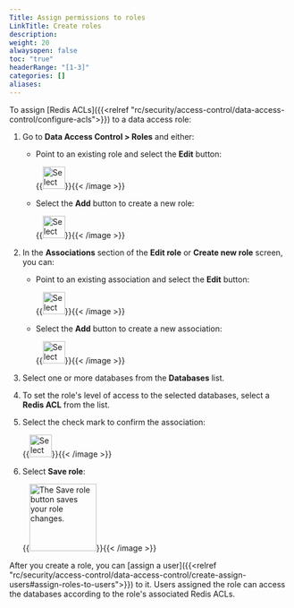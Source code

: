 ```yaml
---
Title: Assign permissions to roles
LinkTitle: Create roles
description: 
weight: 20
alwaysopen: false
toc: "true"
headerRange: "[1-3]"
categories: []
aliases: 
---
```


To assign [Redis ACLs]({{<relref "rc/security/access-control/data-access-control/configure-acls">}}) to a data access role:

1. Go to **Data Access Control > Roles** and either:

    - Point to an existing role and select the **Edit** button:

        {{<image filename="images/rc/icon-rbac-edit.png" width="40px" alt="Select the Edit button to edit an existing role." >}}{{< /image >}}

    - Select the **Add** button to create a new role:

        {{<image filename="images/rc/icon-rbac-add.png" width="40px" alt="Select the Add button to create a new role." >}}{{< /image >}}

1. In the **Associations** section of the **Edit role** or **Create new role** screen, you can:

    - Point to an existing association and select the **Edit** button:

        {{<image filename="images/rc/icon-rbac-edit.png" width="40px" alt="Select the Edit button to edit an existing role association." >}}{{< /image >}}

    - Select the **Add** button to create a new association:

        {{<image filename="images/rc/icon-rbac-add.png" width="40px" alt="Select the Add button to create a new role association." >}}{{< /image >}}

1. Select one or more databases from the **Databases** list.

1. To set the role's level of access to the selected databases, select a **Redis ACL** from the list.

1. Select the check mark to confirm the association:

    {{<image filename="images/rc/icon-check-mark.png" width="40px" alt="Select the Submit entry button to save the role association changes." >}}{{< /image >}}

1. Select **Save role**:

    {{<image filename="images/rc/button-data-access-control-save-role.png" width="120px" alt="The Save role button saves your role changes." >}}{{< /image >}}

After you create a role, you can [assign a user]({{<relref "rc/security/access-control/data-access-control/create-assign-users#assign-roles-to-users">}}) to it. Users assigned the role can access the databases according to the role's associated Redis ACLs.



